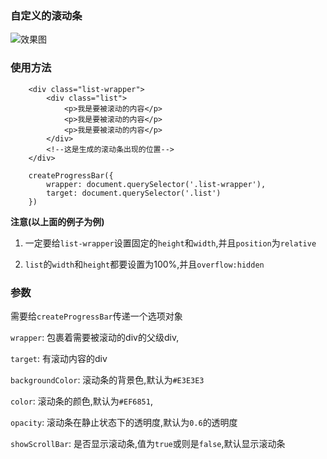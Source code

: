 ### 自定义的滚动条
![效果图][1]

### 使用方法

```
    <div class="list-wrapper">
        <div class="list">
            <p>我是要被滚动的内容</p>   
            <p>我是要被滚动的内容</p>   
            <p>我是要被滚动的内容</p>   
        </div>
        <!--这是生成的滚动条出现的位置-->
    </div>
      
    createProgressBar({
        wrapper: document.querySelector('.list-wrapper'),
        target: document.querySelector('.list')
    })
```

**注意(以上面的例子为例)**

1. 一定要给`list-wrapper`设置固定的`height`和`width`,并且`position`为`relative`

2. `list`的`width`和`height`都要设置为100%,并且`overflow:hidden`

### 参数
需要给`createProgressBar`传递一个选项对象

`wrapper`: 包裹着需要被滚动的div的父级div,

`target`: 有滚动内容的div

`backgroundColor`: 滚动条的背景色,默认为`#E3E3E3`

`color`: 滚动条的颜色,默认为`#EF6851`,

`opacity`: 滚动条在静止状态下的透明度,默认为`0.6`的透明度

`showScrollBar`:  是否显示滚动条,值为`true`或则是`false`,默认显示滚动条


  [1]: http://7xleea.com1.z0.glb.clouddn.com/scrollbar/745b9ff8-e989-4f21-b570-60b402680ab7.gif


